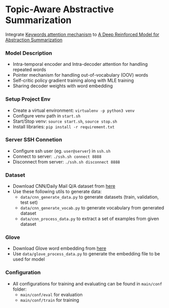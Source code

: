 # Topic-Aware Abstractive Summarization

Integrate [Keywords attention mechanism](http://tcci.ccf.org.cn/conference/2018/papers/EV37.pdf) to [A Deep Reinforced Model for Abstraction Summarization](https://arxiv.org/pdf/1705.04304.pdf)

### Model Description
* Intra-temporal encoder and Intra-decoder attention for handling repeated words
* Pointer mechanism for handling out-of-vocabulary (OOV) words
* Self-critic policy gradient training along with MLE training
* Sharing decoder weights with word embedding

### Setup Project Env
* Create a virtual environment: `virtualenv -p python3 venv`
* Configure venv path in `start.sh`
* Start/Stop venv: `source start.sh`, `source stop.sh`
* Install libraries: `pip install -r requirement.txt`

### Server SSH Connetion
* Configure ssh user (eg. `user@server`) in `ssh.sh`
* Connect to server: `./ssh.sh connect 8888`
* Disconnect from server: `./ssh.sh disconnect 8888`

### Dataset
* Download CNN/Daily Mail Q/A dataset from [here](https://cs.nyu.edu/~kcho/DMQA/)
* Use these following utils to generate data:
    * `data/cnn_generate_data.py` to generate datasets (train, validation, test set)
    * `data/cnn_generate_vocab.py` to generate vocabulary from generated dataset
    * `data/cnn_process_data.py` to extract a set of examples from given dataset

### Glove
* Download Glove word embedding from [here](https://nlp.stanford.edu/projects/glove/)
* Use `data/glove_process_data.py` to generate the embedding file to be used for model

### Configuration
* All configurations for training and evaluating can be found in `main/conf` folder:
    * `main/conf/eval` for evaluation
    * `main/conf/train` for training
